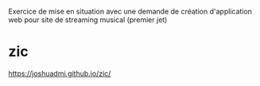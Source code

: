 Exercice de mise en situation avec une demande de création d'application web pour site de streaming musical (premier jet) 

# zic
 https://joshuadmi.github.io/zic/
